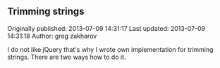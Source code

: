 ## Trimming strings 
Originally published: 2013-07-09 14:31:17 
Last updated: 2013-07-09 14:31:18 
Author: greg zakharov 
 
I do not like jQuery that's why I wrote own implementation for trimming strings. There are two ways how to do it.